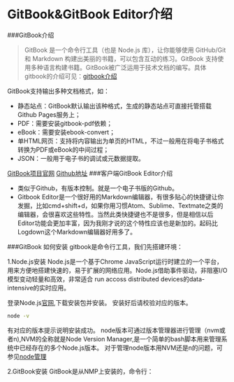 




# GitBook&GitBook Editor介绍


###GitBook介绍
> GitBook 是一个命令行工具（也是 Node.js 库），让你能够使用 GitHub/Git 和 Markdown 构建出美丽的书籍，可以包含互动的练习。GitBook 支持使用多种语言构建书籍。GitBook被广泛运用于技术文档的编写。具体gitbook的介绍可见：[gitbook介绍](https://github.com/GitbookIO/gitbook)


GitBook支持输出多种文档格式，如：
* 静态站点：GitBook默认输出该种格式，生成的静态站点可直接托管搭载Github Pages服务上；
* PDF：需要安装gitbook-pdf依赖；
* eBook：需要安装ebook-convert；
* 单HTML网页：支持将内容输出为单页的HTML，不过一般用在将电子书格式转换为PDF或eBook的中间过程；
* JSON：一般用于电子书的调试或元数据提取。



[GitBook项目官网](http://www.gitbook.ioGitBook)   [Github地址](https://github.com/GitbookIO/gitbook)
###客户端GitBook Editor介绍

* 类似于Github，有版本控制。就是一个电子书版的Github。
* Gitbook Editor是一个很好用的Markdown编辑器，有很多贴心的快捷键让你发掘，比如cmd+shift+d，如果你用习惯Atom、Sublime、Textmate之类的编辑器，会很喜欢这些特性。当然此类快捷键也不是很多，但是相信以后Editor功能会更加丰富，因为我刚才说的这个特性应该也是新加的。起码比Logdown这个Markdown编辑器好用多了。


###GitBook 如何安装
gitbook是命令行工具，我们先搭建环境：

1.Node.js安装
Node.js是一个基于Chrome JavaScript运行时建立的一个平台，用来方便地搭建快速的，易于扩展的网络应用。Node.js借助事件驱动，非阻塞I/O模型变动轻量和高效，非常适合 run accoss distributed devices的data-intensive的实时应用。

登录Node.js[官网](http://www.nodejs.org/),下载安装包并安装。
安装好后请校验对应的版本。

```bash
node -v
```

有对应的版本提示说明安装成功。
node版本可通过版本管理器进行管理（nvm或者n),NVM的全称就是Node Version Manager,是一个简单的bash脚本用来管理系统中已经存在的多个Node.js版本。
对于管理node版本用NVM还是n的问题，可参见[node管理](http://web.jobbole.com/84249/)

2.GitBook安装
GitBook是从NMP上安装的，命令行：









